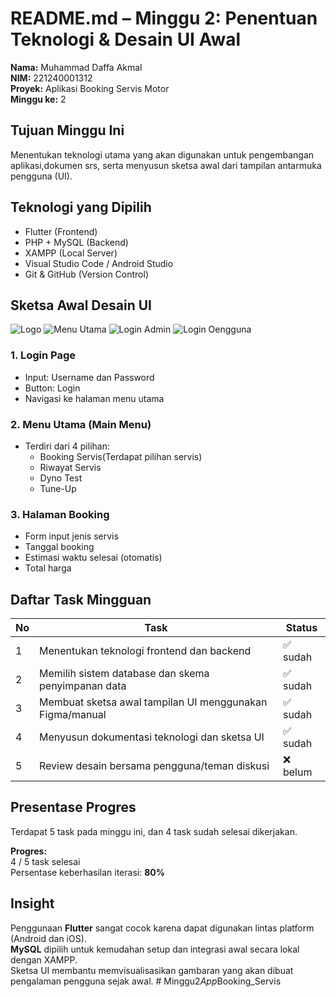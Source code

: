 # README.md – Minggu 2: Penentuan Teknologi & Desain UI Awal

**Nama:** Muhammad Daffa Akmal  
**NIM:** 221240001312  
**Proyek:** Aplikasi Booking Servis Motor  
**Minggu ke:** 2  

## Tujuan Minggu Ini
Menentukan teknologi utama yang akan digunakan untuk pengembangan aplikasi,dokumen srs, serta menyusun sketsa awal dari tampilan antarmuka pengguna (UI).

## Teknologi yang Dipilih

- Flutter (Frontend)
- PHP + MySQL (Backend)
- XAMPP (Local Server)
- Visual Studio Code / Android Studio
- Git & GitHub (Version Control)

## Sketsa Awal Desain UI
![Logo](assets/images/LOGO.png)
![Menu Utama](assets/images/MENUUTAMA.png)
![Login Admin](assets/images/LOGINADMIN.png)
![Login Oengguna](assets/images/LOGINPENGGUNA.png)

### 1. **Login Page**
- Input: Username dan Password
- Button: Login
- Navigasi ke halaman menu utama

### 2. **Menu Utama (Main Menu)**
- Terdiri dari 4 pilihan:
  - Booking Servis(Terdapat pilihan servis)
  - Riwayat Servis
  - Dyno Test
  - Tune-Up

### 3. **Halaman Booking**
- Form input jenis servis
- Tanggal booking
- Estimasi waktu selesai (otomatis)
- Total harga

## Daftar Task Mingguan

| No | Task                                                           |  Status   |
|----|----------------------------------------------------------------|-----------|
| 1  | Menentukan teknologi frontend dan backend                      | ✅ sudah  |
| 2  | Memilih sistem database dan skema penyimpanan data             | ✅ sudah  |
| 3  | Membuat sketsa awal tampilan UI menggunakan Figma/manual       | ✅ sudah  |
| 4  | Menyusun dokumentasi teknologi dan sketsa UI                   | ✅ sudah  |
| 5  | Review desain bersama pengguna/teman diskusi                   | ❌ belum  |

## Presentase Progres
Terdapat 5 task pada minggu ini, dan 4 task sudah selesai dikerjakan.

**Progres:**  
 4 / 5 task selesai  
 Persentase keberhasilan iterasi: **80%**

## Insight

Penggunaan **Flutter** sangat cocok karena dapat digunakan lintas platform (Android dan iOS).  
**MySQL** dipilih untuk kemudahan setup dan integrasi awal secara lokal dengan XAMPP.  
Sketsa UI membantu memvisualisasikan gambaran yang akan dibuat pengalaman pengguna sejak awal.
#   M i n g g u 2 _ A p p _ B o o k i n g _ S e r v i s  
 